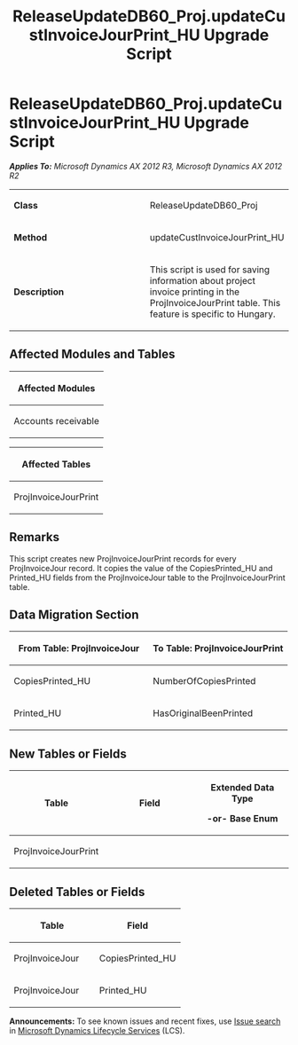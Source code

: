 ﻿---
title: ReleaseUpdateDB60_Proj.updateCustInvoiceJourPrint_HU Upgrade Script
TOCTitle: ReleaseUpdateDB60_Proj.updateCustInvoiceJourPrint_HU Upgrade Script
ms:assetid: 413e1c0b-a9ba-54ab-8dda-b7d8f5e13e06
ms:mtpsurl: https://msdn.microsoft.com/en-us/library/JJ718819(v=AX.60)
ms:contentKeyID: 49707863
ms.date: 05/18/2015
mtps_version: v=AX.60
---

# ReleaseUpdateDB60\_Proj.updateCustInvoiceJourPrint\_HU Upgrade Script 


_**Applies To:** Microsoft Dynamics AX 2012 R3, Microsoft Dynamics AX 2012 R2_

<table>
<colgroup>
<col style="width: 50%" />
<col style="width: 50%" />
</colgroup>
<tbody>
<tr class="odd">
<td><p><strong>Class</strong></p></td>
<td><p>ReleaseUpdateDB60_Proj</p></td>
</tr>
<tr class="even">
<td><p><strong>Method</strong></p></td>
<td><p>updateCustInvoiceJourPrint_HU</p></td>
</tr>
<tr class="odd">
<td><p><strong>Description</strong></p></td>
<td><p>This script is used for saving information about project invoice printing in the ProjInvoiceJourPrint table. This feature is specific to Hungary.</p></td>
</tr>
</tbody>
</table>


## Affected Modules and Tables

<table>
<colgroup>
<col style="width: 100%" />
</colgroup>
<thead>
<tr class="header">
<th><p>Affected Modules</p></th>
</tr>
</thead>
<tbody>
<tr class="odd">
<td><p>Accounts receivable</p></td>
</tr>
</tbody>
</table>


<table>
<colgroup>
<col style="width: 100%" />
</colgroup>
<thead>
<tr class="header">
<th><p>Affected Tables</p></th>
</tr>
</thead>
<tbody>
<tr class="odd">
<td><p>ProjInvoiceJourPrint</p></td>
</tr>
</tbody>
</table>


## Remarks

This script creates new ProjInvoiceJourPrint records for every ProjInvoiceJour record. It copies the value of the CopiesPrinted\_HU and Printed\_HU fields from the ProjInvoiceJour table to the ProjInvoiceJourPrint table.

## Data Migration Section

<table>
<colgroup>
<col style="width: 50%" />
<col style="width: 50%" />
</colgroup>
<thead>
<tr class="header">
<th><p>From Table: ProjInvoiceJour</p></th>
<th><p>To Table: ProjInvoiceJourPrint</p></th>
</tr>
</thead>
<tbody>
<tr class="odd">
<td><p>CopiesPrinted_HU</p></td>
<td><p>NumberOfCopiesPrinted</p></td>
</tr>
<tr class="even">
<td><p>Printed_HU</p></td>
<td><p>HasOriginalBeenPrinted</p></td>
</tr>
</tbody>
</table>


## New Tables or Fields

<table>
<colgroup>
<col style="width: 33%" />
<col style="width: 33%" />
<col style="width: 33%" />
</colgroup>
<thead>
<tr class="header">
<th><p>Table</p></th>
<th><p>Field</p></th>
<th><p>Extended Data Type</p>
<p>-or- Base Enum</p></th>
</tr>
</thead>
<tbody>
<tr class="odd">
<td><p>ProjInvoiceJourPrint</p></td>
<td><p></p></td>
<td><p></p></td>
</tr>
</tbody>
</table>


## Deleted Tables or Fields

<table>
<colgroup>
<col style="width: 50%" />
<col style="width: 50%" />
</colgroup>
<thead>
<tr class="header">
<th><p>Table</p></th>
<th><p>Field</p></th>
</tr>
</thead>
<tbody>
<tr class="odd">
<td><p>ProjInvoiceJour</p></td>
<td><p>CopiesPrinted_HU</p></td>
</tr>
<tr class="even">
<td><p>ProjInvoiceJour</p></td>
<td><p>Printed_HU</p></td>
</tr>
</tbody>
</table>

  
**Announcements:** To see known issues and recent fixes, use [Issue search](http://go.microsoft.com/fwlink/?linkid=389258) in [Microsoft Dynamics Lifecycle Services](http://go.microsoft.com/fwlink/?linkid=306505) (LCS).

